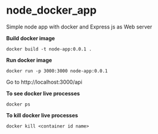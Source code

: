 # node_docker_app
Simple node app with docker and Express js as Web server

**Build docker image**
```
docker build -t node-app:0.0.1 .
```

**Run docker image**
```
docker run -p 3000:3000 node-app:0.0.1 
```

Go to http://localhost:3000/api


**To see docker live processes**
```
docker ps
```

**To kill docker live processes**
```
docker kill <container id name>
```
